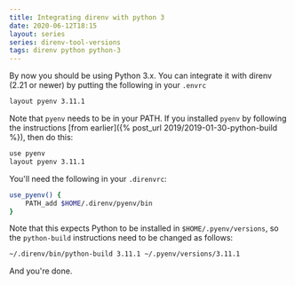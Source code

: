 ```yaml
---
title: Integrating direnv with python 3
date: 2020-06-12T18:15
layout: series
series: direnv-tool-versions
tags: direnv python python-3
---
```


By now you should be using Python 3.x. You can integrate it with direnv (2.21 or newer)
by putting the following in your `.envrc`

```sh
layout pyenv 3.11.1
```

Note that `pyenv` needs to be in your PATH. If you installed `pyenv` by
following the instructions [from earlier]({% post_url 2019/2019-01-30-python-build %}),
then do this:

```sh
use pyenv
layout pyenv 3.11.1
```

You'll need the following in your `.direnvrc`:

```sh
use_pyenv() {
    PATH_add $HOME/.direnv/pyenv/bin
}
```

Note that this expects Python to be installed in `$HOME/.pyenv/versions`, so
the `python-build` instructions need to be changed as follows:

```sh
~/.direnv/bin/python-build 3.11.1 ~/.pyenv/versions/3.11.1
```

And you're done.
